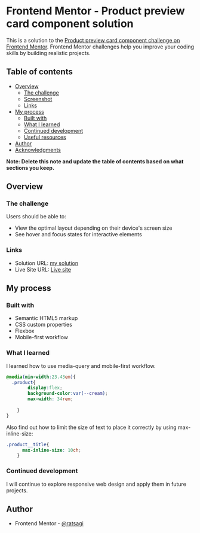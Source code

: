 # Frontend Mentor - Product preview card component solution

This is a solution to the [Product preview card component challenge on Frontend Mentor](https://www.frontendmentor.io/challenges/product-preview-card-component-GO7UmttRfa). Frontend Mentor challenges help you improve your coding skills by building realistic projects. 

## Table of contents

- [Overview](#overview)
  - [The challenge](#the-challenge)
  - [Screenshot](#screenshot)
  - [Links](#links)
- [My process](#my-process)
  - [Built with](#built-with)
  - [What I learned](#what-i-learned)
  - [Continued development](#continued-development)
  - [Useful resources](#useful-resources)
- [Author](#author)
- [Acknowledgments](#acknowledgments)

**Note: Delete this note and update the table of contents based on what sections you keep.**

## Overview

### The challenge

Users should be able to:

- View the optimal layout depending on their device's screen size
- See hover and focus states for interactive elements

### Links

- Solution URL: [my solution](https://your-solution-url.com)
- Live Site URL: [Live site](https://ratsagi.github.io/productPreviewCard-fem/)

## My process

### Built with

- Semantic HTML5 markup
- CSS custom properties
- Flexbox
- Mobile-first workflow

### What I learned
I learned how to use media-query and mobile-first workflow. 
```css
@media(min-width:23.43em){
  .product{
        display:flex;
        background-color:var(--cream);
        max-width: 34rem;
        
    }
}
```
Also find out how to limit the size of text to place it correctly by using max-inline-size:
```css 
.product__title{
      max-inline-size: 10ch;
    }
```
### Continued development

I will continue to explore responsive web design and apply them in future projects. 


## Author
- Frontend Mentor - [@ratsagi](https://www.frontendmentor.io/profile/ratsagi)
